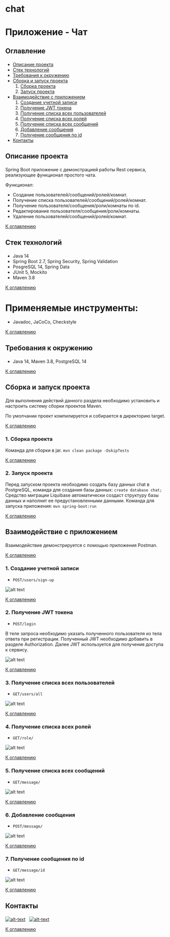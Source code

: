 # chat

# **Приложение - Чат** 

## <p id="contents">Оглавление</p>

<ul>
<li><a href="#01">Описание проекта</a></li>
<li><a href="#02">Стек технологий</a></li>
<li><a href="#03">Требования к окружению</a></li>
<li><a href="#04">Сборка и запуск проекта</a>
    <ol type="1">
        <li><a href="#0401">Сборка проекта</a></li>
        <li><a href="#0402">Запуск проекта</a></li>
    </ol>
</li>
<li><a href="#05">Взаимодействие с приложением</a>
    <ol  type="1">
        <li><a href="#0501">Создание учетной записи</a></li>
        <li><a href="#0502">Получение JWT токена</a></li>
        <li><a href="#0503">Получение списка всех пользователей</a></li>
        <li><a href="#0504">Получение списка всех ролей</a></li>
        <li><a href="#0505">Получение списка всех сообщений</a></li>
        <li><a href="#0506">Добавление сообщения</a></li>
        <li><a href="#0507">Получение сообщения по id</a></li>
    </ol>
</li>
<li><a href="#contacts">Контакты</a></li>
</ul>

## <p id="01">Описание проекта</p>

Spring Boot приложение с демонстрацией работы Rest сервиса, реализующее функционал простого чата.

Функционал:
* Создание пользователей/сообщений/ролей/комнат.
* Получение списка пользователей/сообщений/ролей/комнат.
* Получение пользователя/сообщения/роли/комнаты по id.
* Редактирование пользователя/сообщения/роли/комнаты.
* Удаление пользователей/сообщений/ролей/комнат.

<p><a href="#contents">К оглавлению</a></p>

## <p id="02">Стек технологий</p>

- Java 14
- Spring Boot 2.7, Spring Security, Spring Validation
- PosgreSQL 14, Spring Data
- JUnit 5, Mockito
- Maven 3.8

<p><a href="#contents">К оглавлению</a></p>

# Применяемые инструменты:

- Javadoc, JaCoCo, Checkstyle

<p><a href="#contents">К оглавлению</a></p>

## <p id="03">Требования к окружению</p>

- Java 14, Maven 3.8, PostgreSQL 14

<p><a href="#contents">К оглавлению</a></p>

## <p id="04">Сборка и запуск проекта</p>

Для выполнения действий данного раздела необходимо установить
и настроить систему сборки проектов Maven.

По умолчании проект компилируется и собирается в директорию target.

<p><a href="#contents">К оглавлению</a></p>

### <p id="0401">1. Сборка проекта</p>

Команда для сборки в jar.
`mvn clean package -DskipTests`

<p><a href="#contents">К оглавлению</a></p>

### <p id="0402">2. Запуск проекта</p>

Перед запуском проекта необходимо создать базу данных chat
в PostgreSQL, команда для создания базы данных:
`create database chat;`
Средство миграции Liquibase автоматически создаст структуру
базы данных и наполнит ее предустановленными данными.
Команда для запуска приложения:
`mvn spring-boot:run`

<p><a href="#contents">К оглавлению</a></p>

## <p id="05">Взаимодействие с приложением</p>

Взаимодействие демонстрируется с помощью приложения Postman.

<p><a href="#contents">К оглавлению</a></p>

### <p id="0501">1. Создание учетной записи</p>

* `POST/users/sign-up`

![alt text](images/chat_image_1.jpg)

<p><a href="#contents">К оглавлению</a></p>

### <p id="0502">2. Получение JWT токена</p>

* `POST/login`

В теле запроса необходимо указать полученного пользователя
из тела ответа при регистрации.
Полученный JWT необходимо добавить в разделе Authorization.
Далее JWT используется для получения доступа к сервису.

![alt text](images/chat_image_2.jpg)

<p><a href="#contents">К оглавлению</a></p>

### <p id="0503">3. Получение списка всех пользователей</p>

* `GET/users/all`

![alt text](images/chat_image_3.jpg)

<p><a href="#contents">К оглавлению</a></p>

### <p id="0504">4. Получение списка всех ролей</p>

* `GET/role/`

![alt text](images/chat_image_4.jpg)

<p><a href="#contents">К оглавлению</a></p>

### <p id="0505">5. Получение списка всех сообщений</p>

* `GET/message/`

![alt text](images/chat_image_5.jpg)

<p><a href="#contents">К оглавлению</a></p>

### <p id="0506">6. Добавление сообщения</p>

* `POST/message/`

![alt text](images/chat_image_6.jpg)

<p><a href="#contents">К оглавлению</a></p>

### <p id="0507">7. Получение сообщения по id</p>

* `GET/message/id`

![alt text](images/chat_image_7.jpg)

<p><a href="#contents">К оглавлению</a></p>

## <p id="contacts">Контакты</p>

[![alt-text](https://img.shields.io/badge/-telegram-grey?style=flat&logo=telegram&logoColor=white)](https://t.me/T_AlexME)&nbsp;&nbsp;
[![alt-text](https://img.shields.io/badge/@%20email-005FED?style=flat&logo=mail&logoColor=white)](mailto:amemelyanov@yandex.ru)&nbsp;&nbsp;

<p><a href="#contents">К оглавлению</a></p>